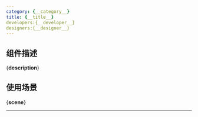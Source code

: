 ```yaml
---
category: {__category__}
title: {__title__}
developers:{__developer__}
designers:{__designer__}
---
```

## 组件描述
{__description__}

## 使用场景
{__scene__}

---

